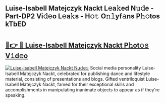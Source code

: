 ## Luise-Isabell Matejczyk Nackt L𝚎a𝚔ed N𝚞𝚍e - Part-DP2 Vi𝚍𝚎o L𝚎a𝚔s - H𝚘𝚝 O𝚗𝚕yf𝚊ns P𝚑𝚘tos kTbED

# <h2><a href="http://kfdqo5j.oniu.top/?m=Luise-Isabell+Matejczyk+Nackt">🔗👉 🔴 Luise-Isabell Matejczyk Nackt P𝚑ot𝚘𝚜 V𝚒d𝚎o</a></h2>

[![Luise-Isabell Matejczyk Nackt Nu𝚍e𝚜](https://i.imgur.com/0qMVB7G.gif)](http://kfdqo5j.oniu.top/?m=Luise-Isabell+Matejczyk+Nackt)
Social media personality Luise-Isabell Matejczyk Nackt, celebrated for publishing dance and lifestyle material, consisting of presentations and blogs. Gifted ventriloquist Luise-Isabell Matejczyk Nackt, famed for their exceptional skills and accomplishments in manipulating inanimate objects to appear as if they're speaking.  
